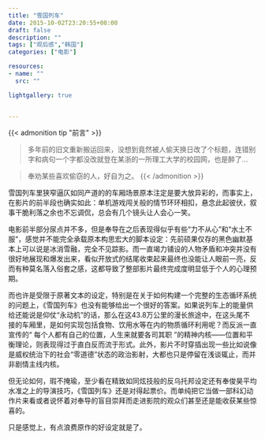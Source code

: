 ```yaml
---
title: "雪国列车"
date: 2015-10-02T23:20:55+08:00
draft: false
description: ""
tags: ["观后感","韩国"]
categories: ["电影"]

resources:
- name: ""
  src: ""

lightgallery: true


---
```


{{< admonition tip "前言" >}}
> 多年前的旧文重新搬运回来，没想到竟然被人偷天换日改了个标题，连错别字和病句一个字都没改就登在某浙的一所理工大学的校园网，也是醉了…

> 奉劝某些喜欢偷窃的人，好自为之。
{{< /admonition >}}

雪国列车里狭窄逼仄如同产道的的车厢场景原本注定是要大放异彩的，而事实上，在影片的前半段也确实如此：单机游戏闯关般的情节环环相扣，悬念此起彼伏，叙事干脆利落之余也不忘调侃，总会有几个镜头让人会心一笑。 


电影前半部分尿点并不多，但是奉导在之后表现得似乎有些“力不从心”和“水土不服”，感觉并不能完全承载原本构思宏大的脚本设定：先前硕果仅存的黑色幽默基本上可以说是冰消雪融，完全不见踪影。而一直竭力铺设的人物矛盾和冲突并没有很好地展现和爆发出来，看似开放式的结尾收束起来最终也没能让人眼前一亮，反而有种莫名落入俗套之感，这都导致了整部影片最终完成度明显低于个人的心理预期。


而也许是受限于原著文本的设定，特别是在关于如何构建一个完整的生态循环系统的问题上，《雪国列车》也没有能够给出一个很好的答案。如果说列车上的能量供给还能说是仰仗“永动机”的话，那么在这43.8万公里的漫长旅途中，在这头尾不接的车厢里，是如何实现包括食物、饮用水等在内的物质循环利用呢？而反派一直宣传的“ 每个人都有自己的位置，人生来就要各司其职 ”的精神内核——位置和平衡理论，则表现得过于直白反而流于形式。此外，影片不时穿插出现一些比如说像是威权统治下的社会“零道德”状态的政治影射，大都也只是停留在浅谈辄止，而并非剧情主线内核。 


但无论如何，瑕不掩瑜，至少看在精致如同炫技般的反乌托邦设定还有奉俊昊平均水准之上的导演技巧，《雪国列车》还是对得起票价。而单纯把它当做一部科幻动作片来看或者说怀着对奉导的盲目崇拜而走进影院的观众们甚至还是能收获某些惊喜的。 


只是感觉上，有点浪费原作的好设定就是了。